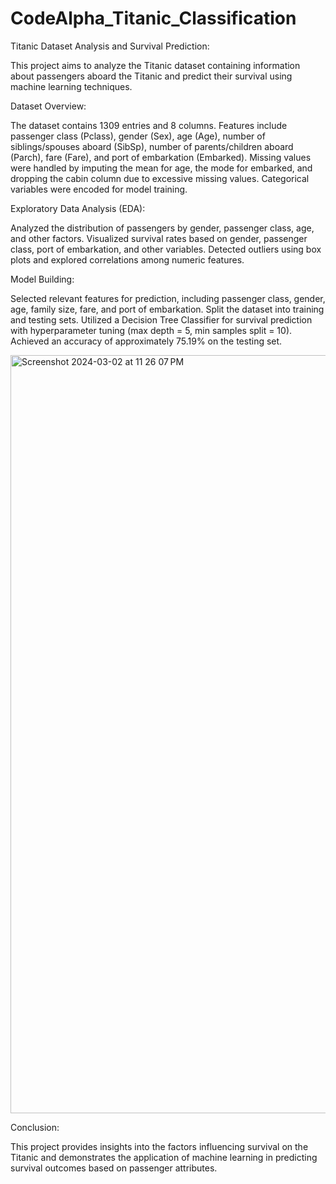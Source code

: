 # CodeAlpha_Titanic_Classification

Titanic Dataset Analysis and Survival Prediction:

This project aims to analyze the Titanic dataset containing information about passengers aboard the Titanic and predict their survival using machine learning techniques.

Dataset Overview:

The dataset contains 1309 entries and 8 columns.
Features include passenger class (Pclass), gender (Sex), age (Age), number of siblings/spouses aboard (SibSp), number of parents/children aboard (Parch), fare (Fare), and port of embarkation (Embarked).
Missing values were handled by imputing the mean for age, the mode for embarked, and dropping the cabin column due to excessive missing values.
Categorical variables were encoded for model training.

Exploratory Data Analysis (EDA):

Analyzed the distribution of passengers by gender, passenger class, age, and other factors.
Visualized survival rates based on gender, passenger class, port of embarkation, and other variables.
Detected outliers using box plots and explored correlations among numeric features.

Model Building:

Selected relevant features for prediction, including passenger class, gender, age, family size, fare, and port of embarkation.
Split the dataset into training and testing sets.
Utilized a Decision Tree Classifier for survival prediction with hyperparameter tuning (max depth = 5, min samples split = 10).
Achieved an accuracy of approximately 75.19% on the testing set.


<img width="1213" alt="Screenshot 2024-03-02 at 11 26 07 PM" src="https://github.com/Vrindaa1/CodeAlpha_Titanic_Classification/assets/100232299/48989bb7-ee8d-4078-a94e-3badc34d4cd4">

Conclusion:

This project provides insights into the factors influencing survival on the Titanic and demonstrates the application of machine learning in predicting survival outcomes based on passenger attributes.
